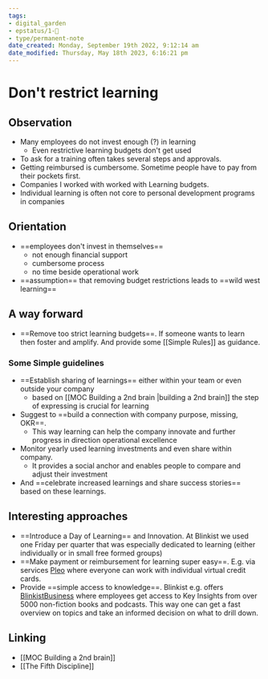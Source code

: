 ```yaml
---
tags: 
- digital_garden
- epstatus/1-🌱
- type/permanent-note
date_created: Monday, September 19th 2022, 9:12:14 am
date_modified: Thursday, May 18th 2023, 6:16:21 pm
---
```

# Don't restrict learning

## Observation
+ Many employees do not invest enough (?) in learning
	+ Even restrictive learning budgets don't get used
+ To ask for a training often takes several steps and approvals. 
+ Getting reimbursed is cumbersome. Sometime people have to pay from their pockets first.
+ Companies I worked with worked with Learning budgets.
+ Individual learning is often not core to personal development programs in companies

## Orientation
+ ==employees don't invest in themselves==
	+ not enough financial support
	+ cumbersome process
	+ no time beside operational work
+ ==assumption== that removing budget restrictions leads to ==wild west learning==

## A way forward
+ ==Remove too strict learning budgets==. If someone wants to learn then foster and amplify. And provide some [[Simple Rules]] as guidance.

### Some Simple guidelines
+ ==Establish sharing of learnings== either within your team or even outside your company
	+ based on [[MOC Building a 2nd brain |building a 2nd brain]] the step of expressing is crucial for learning
+ Suggest to ==build a connection with company purpose, missing, OKR==. 
	+ This way learning can help the company innovate and further progress in direction operational excellence
+ Monitor yearly used learning investments and even share within company.
	+ It provides a social anchor and enables people to compare and adjust their investment
+ And ==celebrate increased learnings and share success stories== based on these learnings.

## Interesting approaches
+ ==Introduce a Day of Learning== and Innovation. At Blinkist we used one Friday per quarter that was especially dedicated to learning (either individually or in small free formed groups)
+ ==Make payment or reimbursement for learning super easy==. E.g. via services [Pleo](https://www.pleo.io/de) where everyone can work with individual virtual credit cards.
+ Provide ==simple access to knowledge==. Blinkist e.g. offers [BlinkistBusiness](https://www.blinkist.com/en/business?utm_source=homepage&utm_medium=link&utm_campaign=header) where employees get access to Key Insights from over 5000 non-fiction books and podcasts. This way one can get a fast overview on topics and take an informed decision on what to drill down.

## Linking
+ [[MOC Building a 2nd brain]]
+ [[The Fifth Discipline]]